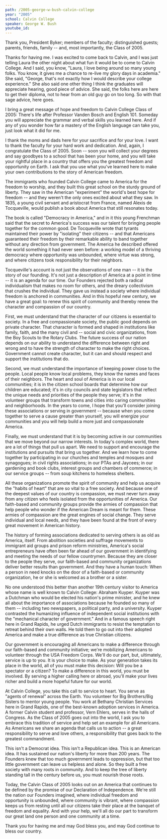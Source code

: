 ```yaml
---
path: /2005-george-w-bush-calvin-college
year: "2005"
school: Calvin College
speaker: George W. Bush
youtube_id: 
---
```


Thank you, President Byker; members of the faculty; distinguished guests; parents, friends, family -- and, most importantly, the Class of 2005.

Thanks for having me. I was excited to come back to Calvin, and I was just telling Laura the other night about what fun it would be to come to Calvin College. And I said, you know, "Laura, I love being around so many young folks. You know, it gives me a chance to re-live my glory days in academia." She said, "George, that's not exactly how I would describe your college experience." She also said one other thing I think the graduates will appreciate hearing, good piece of advice. She said, the folks here are here to get their diploma, not to hear from an old guy go on too long. So with that sage advice, here goes.

I bring a great message of hope and freedom to Calvin College Class of 2005: There's life after Professor Vanden Bosch and English 101. Someday you will appreciate the grammar and verbal skills you learned here. And if any of you wonder how far a mastery of the English language can take you, just look what it did for me.

I thank the moms and dads here for your sacrifice and for your love. I want to thank the faculty for your hard work and dedication. And, again, I congratulate the Class of 2005. Soon -- soon you will collect your degrees and say goodbyes to a school that has been your home, and you will take your rightful place in a country that offers you the greatest freedom and opportunity on Earth. I ask that you use what you've learned here to make your own contributions to the story of American freedom.

The immigrants who founded Calvin College came to America for the freedom to worship, and they built this great school on the sturdy ground of liberty. They saw in the American "experiment" the world's best hope for freedom -- and they weren't the only ones excited about what they saw. In 1835, a young civil servant and aristocrat from France, named Alexis de Tocqueville, would publish a book about America that still resonates today.

The book is called "Democracy in America," and in it this young Frenchman said that the secret to America's success was our talent for bringing people together for the common good. De Tocqueville wrote that tyrants maintained their power by "isolating" their citizens -- and that Americans guaranteed their freedom by their remarkable ability to band together without any direction from government. The America he described offered the world something it had never seen before: a working model of a thriving democracy where opportunity was unbounded, where virtue was strong, and where citizens took responsibility for their neighbors.

Tocqueville's account is not just the observations of one man -- it is the story of our founding. It's not just a description of America at a point in time -- it is an agenda for our time. Our Founders rejected both a radical individualism that makes no room for others, and the dreary collectivism that crushes the individual. They gave us instead a society where individual freedom is anchored in communities. And in this hopeful new century, we have a great goal: to renew this spirit of community and thereby renew the character and compassion of our country.

First, we must understand that the character of our citizens is essential to society. In a free and compassionate society, the public good depends on private character. That character is formed and shaped in institutions like family, faith, and the many civil and -- social and civic organizations, from the Boy Scouts to the Rotary Clubs. The future success of our nation depends on our ability to understand the difference between right and wrong and to have the strength of character to make the right choices. Government cannot create character, but it can and should respect and support the institutions that do.

Second, we must understand the importance of keeping power close to the people. Local people know local problems, they know the names and faces of their neighbors. The heart and soul of America is in our local communities; it is in the citizen school boards that determine how our children are educated; it's in city councils and state legislators that reflect the unique needs and priorities of the people they serve; it's in the volunteer groups that transform towns and cities into caring communities and neighborhoods. In the years to come, I hope that you'll consider joining these associations or serving in government -- because when you come together to serve a cause greater than yourself, you will energize your communities and you will help build a more just and compassionate America.

Finally, we must understand that it is by becoming active in our communities that we move beyond our narrow interests. In today's complex world, there are a lot of things that pull us apart. We need to support and encourage the institutions and pursuits that bring us together. And we learn how to come together by participating in our churches and temples and mosques and synagogues; in civil rights associations; in our PTAs and Jaycees; in our gardening and book clubs, interest groups and chambers of commerce; in our service groups -- from soup kitchens to homeless shelters.

All these organizations promote the spirit of community and help us acquire the "habits of heart" that are so vital to a free society. And because one of the deepest values of our country is compassion, we must never turn away from any citizen who feels isolated from the opportunities of America. Our faith-based and community groups provide the armies of compassion that help people who wonder if the American Dream is meant for them. These armies of compassion are the great engines of social change. They serve individual and local needs, and they have been found at the front of every great movement in American history.

The history of forming associations dedicated to serving others is as old as America, itself. From abolition societies and suffrage movements to immigrant aid groups and prison reform ministries, America's social entrepreneurs have often been far ahead of our government in identifying and meeting the needs of our fellow countrymen. Because they are closer to the people they serve, our faith-based and community organizations deliver better results than government. And they have a human touch: When a person in need knocks on the door of a faith-based or community organization, he or she is welcomed as a brother or a sister.

No one understood this better than another 19th century visitor to America whose name is well known to Calvin College: Abraham Kuyper. Kuyper was a Dutchman who would be elected his nation's prime minister, and he knew all about the importance of associations because he founded so many of them -- including two newspapers, a political party, and a university. Kuyper contrasted the humanizing influence of independent social institutions with the "mechanical character of government." And in a famous speech right here in Grand Rapids, he urged Dutch immigrants to resist the temptation to retreat behind their own walls. He told them to go out into their adopted America and make a true difference as true Christian citizens.

Our government is encouraging all Americans to make a difference through our faith-based and community initiative; we're mobilizing Americans to volunteer through the USA Freedom Corps. We'll do our part, but, ultimately, service is up to you. It is your choice to make. As your generation takes its place in the world, all of you must make this decision: Will you be a spectator or a citizen? To make a difference in this world, you must be involved. By serving a higher calling here or abroad, you'll make your lives richer and build a more hopeful future for our world.

At Calvin College, you take this call to service to heart. You serve as "agents of renewal" across the Earth. You volunteer for Big Brothers/Big Sisters to mentor young people. You work at Bethany Christian Services here in Grand Rapids, one of the best-known adoption services in America. A former Calvin student and professor, Vern Ehlers, serves in the halls of Congress. As the Class of 2005 goes out into the world, I ask you to embrace this tradition of service and help set an example for all Americans. As Americans we share an agenda that calls us to action -- a great responsibility to serve and love others, a responsibility that goes back to the greatest commandment.

This isn't a Democrat idea. This isn't a Republican idea. This is an American idea. It has sustained our nation's liberty for more than 200 years. The Founders knew that too much government leads to oppression, but that too little government can leave us helpless and alone. So they built a free society with many roots in community. And to keep the tree of liberty standing tall in the century before us, you must nourish those roots.

Today, the Calvin Class of 2005 looks out on an America that continues to be defined by the promise of our Declaration of Independence. We're still the nation our Founders imagined, where individual freedom and opportunity is unbounded, where community is vibrant, where compassion keeps us from resting until all our citizens take their place at the banquet of freedom and equality. And with your help, we'll all do our part to transform our great land one person and one community at a time.

Thank you for having me and may God bless you, and may God continue to bless our country.